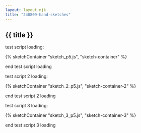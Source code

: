 ```yaml
---
layout: layout.njk
title: "240809-hand-sketches"
---
```


## {{ title }}

test script loading:
<!-- container for sketch -->
{% sketchContainer "sketch_p5.js", "sketch-container" %}

end test script loading

test script 2 loading:
<!-- container for sketch -->
{% sketchContainer "sketch_2_p5.js", "sketch-container-2" %}

end test script 2 loading

test script 3 loading:
<!-- container for sketch -->
{% sketchContainer "sketch_3_p5.js", "sketch-container-3" %}

end test script 3 loading
